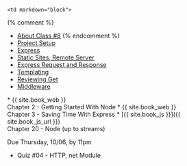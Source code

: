 	<td markdown="block">
{% comment %}
* [About Class #8](slides/08/meta.html)
{% endcomment %}
* [Project Setup](slides/08/setup.html)
* [Express](slides/08/express.html)
* [Static Sites, Remote Server](slides/08/static.html)
* [Express Request and Response](slides/08/request-response.html)
* [Templating](slides/08/templating.html)
* [Reviewing Get](slides/08/review-get.html)
* [Middleware](slides/08/middleware.html)
</td>
	<td markdown="block">
* {{ site.book_web }} <br> Chapter 2 - Getting Started With Node
* {{ site.book_web }} <br> Chapter 3 - Saving Time With Express
* [{{ site.book_js }}]({{ site.book_js_url }}) <br> Chapter 20 - Node (up to streams)
</td>
	<td markdown="block">

Due Thursday, 10/06, by 11pm

* Quiz #04 - HTTP, net Module
</td>
